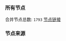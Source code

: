 ### 所有节点
合并节点总数: `1793`
[节点链接](https://raw.githubusercontent.com/rzhy1/11/master/sub/sub_merge_base64.txt)

### 节点来源